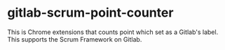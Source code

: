 # gitlab-scrum-point-counter
This is Chrome extensions that counts point which set as a Gitlab's label. This supports the Scrum Framework on Gitlab.
